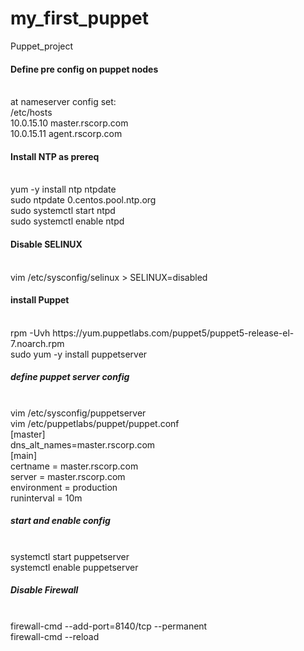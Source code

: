 # my_first_puppet
Puppet_project
<h4>Define pre config on puppet nodes</h4><br>
at nameserver config set:<br>
/etc/hosts <br> 
10.0.15.10      master.rscorp.com<br>
10.0.15.11      agent.rscorp.com<br>
<h4>Install NTP as prereq</h4><br>
yum -y install ntp ntpdate<br>
sudo ntpdate 0.centos.pool.ntp.org<br>
sudo systemctl start ntpd<br>
sudo systemctl enable ntpd<br>
<h4>Disable SELINUX</h4><br>
vim /etc/sysconfig/selinux > SELINUX=disabled<br>
<h4>install Puppet</h4><br>
rpm -Uvh https://yum.puppetlabs.com/puppet5/puppet5-release-el-7.noarch.rpm<br>
sudo yum -y install puppetserver<br>
<h5> define puppet server config</h5><br>
vim /etc/sysconfig/puppetserver<br>
vim /etc/puppetlabs/puppet/puppet.conf<br>
[master]<br>
dns_alt_names=master.rscorp.com<br>
[main]<br>
certname =  master.rscorp.com<br>
server =  master.rscorp.com<br>
environment = production<br>
runinterval = 10m<br>
<h5>start and enable config</h5><br>
systemctl start puppetserver<br>
systemctl enable puppetserver <br>
<h5>Disable Firewall</h5><br>
firewall-cmd --add-port=8140/tcp --permanent<br>
firewall-cmd --reload<br>
